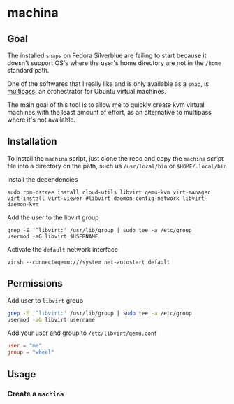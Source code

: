 # machina

## Goal

The installed `snaps` on Fedora Silverblue are failing to start because it doesn't support OS's where the user's home directory are not in the `/home` standard path.

One of the softwares that I really like and is only available as a `snap`, is [multipass](https://github.com/canonical/multipass), an orchestrator for Ubuntu virtual machines.

The main goal of this tool is to allow me to quickly create kvm virtual machines with the least amount of effort, as an alternative to multipass where it's not available.

## Installation

To install the `machina` script, just clone the repo and copy the `machina` script file into a directory on the path, such us `/usr/local/bin` or `$HOME/.local/bin`

Install the dependencies

```shell
sudo rpm-ostree install cloud-utils libvirt qemu-kvm virt-manager virt-install virt-viewer #libvirt-daemon-config-network libvirt-daemon-kvm
```

Add the user to the libvirt group
```shell
grep -E '^libvirt:' /usr/lib/group | sudo tee -a /etc/group
usermod -aG libvirt $USERNAME
```

Activate the `default` network interface
```shell
virsh --connect=qemu:///system net-autostart default
````

## Permissions

Add user to `libvirt` group

```bash
grep -E '^libvirt:' /usr/lib/group | sudo tee -a /etc/group
usermod -aG libvirt username
```

Add your user and group to `/etc/libvirt/qemu.conf`

```toml
user = "me"
group = "wheel"
```

## Usage

### Create a `machina`



